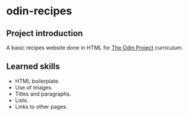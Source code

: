 # odin-recipes

## Project introduction
A basic recipes website done in HTML for <a href="https://www.theodinproject.com/" target="_blank" rel="noreferrer">The Odin Project</a> curriculum.

## Learned skills
- HTML boilerplate.
- Use of images.
- Titles and paragraphs.
- Lists.
- Links to other pages.
